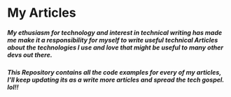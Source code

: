 # My Articles

##### My ethusiasm for technology and interest in technical writing has made me make it a responsibility for myself to write useful technical Articles about the technologies I use and love that might be useful to many other devs out there.

##### This Repository contains all the code examples for every of my articles, I'll keep updating its as a write more articles and spread the tech gospel. lol!!
